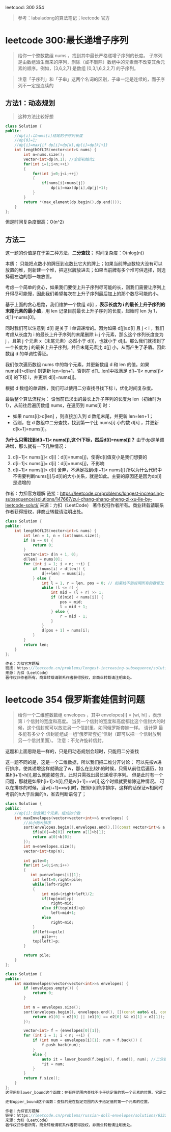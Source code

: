 leetcood: 300 354
>参考：labuladong的算法笔记；leetcode 官方

# leetcode 300:最长递增子序列

>给你一个整数数组 nums ，找到其中最长严格递增子序列的长度。
子序列 是由数组派生而来的序列，删除（或不删除）数组中的元素而不改变其余元素的顺序。例如，[3,6,2,7] 是数组 [0,3,1,6,2,2,7] 的子序列。

>注意「子序列」和「子串」这两个名词的区别，子串一定是连续的，而子序列不一定是连续的

## 方法1：动态规划
>这种方法比较好想
```cpp
class Solution {
public:
    //dp[i]:以nums[i]结尾的子序列长度
    //dp[0]=1;
    //dp[i]=max{if dp[i]>dp[k],dp[i]=dp[k]+1}
    int lengthOfLIS(vector<int>& nums) {
        int n=nums.size();
        vector<int>dp(n,1); //全部初始化1
        for(int i=1;i<n;++i)
        {
            for(int j=0;j<i;++j)
            {
                if(nums[i]>nums[j])
                    dp[i]=max(dp[i],dp[j]+1);
            }
        }
        return *(max_element(dp.begin(),dp.end()));
    }
};
```
但是时间复杂度很高：O(n^2)

## 方法二
这一题的价值是在于第二种方法，**二分查找**；
时间复杂度：O(nlog(n))

本质：
  只能把点数小的牌压到点数比它大的牌上；如果当前牌点数较大没有可以放置的堆，则新建一个堆，把这张牌放进去；如果当前牌有多个堆可供选择，则选择最左边的那一堆放置。

考虑一个简单的贪心，如果我们要使上升子序列尽可能的长，则我们需要让序列上升得尽可能慢，因此我们希望每次在上升子序列最后加上的那个数尽可能的小。

基于上面的贪心思路，我们维护一个数组 d[i] ，**表示长度为 i 的最长上升子序列的末尾元素的最小值**，用 len 记录目前最长上升子序列的长度，起始时 len 为 1，d[1]=nums[0]。

同时我们可以注意到 d[i] 是关于 i 单调递增的。因为如果 d[j]≥d[i] 且 j < i ，我们考虑从长度为 i 的最长上升子序列的末尾删除 i−j 个元素，那么这个序列长度变为 j ，且第 j 个元素 x（末尾元素）必然小于 d[i]，也就小于 d[j]。那么我们就找到了一个长度为 j 的最长上升子序列，并且末尾元素比 d[j] 小，从而产生了矛盾。因此数组 d 的单调性得证。

我们依次遍历数组 nums 中的每个元素，并更新数组 d 和 len 的值。如果 nums[i]>d[len] 则更新 len=len+1，否则在 d[1…len]中找满足 d[i−1]< nums[j]< d[i] 的下标 i，并更新 d[i]=nums[j]。

根据 d 数组的单调性，我们可以使用二分查找寻找下标 i，优化时间复杂度。

最后整个算法流程为：
  设当前已求出的最长上升子序列的长度为 len（初始时为 1），从前往后遍历数组 nums，在遍历到 nums[i] 时：
  + 如果 nums[i]>d[len] ，则直接加入到 d 数组末尾，并更新 len=len+1；
  + 否则，在 d 数组中二分查找，找到第一个比 nums[i] 小的数 d[k] ，并更新 d[k+1]=nums[i]。

**为什么只需找到d[i−1]< nums[j],这个i下标，然后d[i]=nums[j]？**
  由于dp是单调递增，那么就有一下几种情况：
  1. d[i−1]< nums[j]< d[i]：d[i]=nums[j]，使得d[i]值变小是我们想要的
  2. d[i−1]< nums[j]= d[i]：d[i]=nums[j]，不影响
  3. d[i−1]< nums[j]> d[i] 舍弃，不满足找到d[i−1]< nums[j]
  所以为什么代码中不需要判断nums[j]与d[i]的大小关系，就是如此。主要的原因还是因为dp[i]是递增的

作者：力扣官方题解
链接：https://leetcode.cn/problems/longest-increasing-subsequence/solutions/147667/zui-chang-shang-sheng-zi-xu-lie-by-leetcode-soluti/
来源：力扣（LeetCode）
著作权归作者所有。商业转载请联系作者获得授权，非商业转载请注明出处。

```cpp
class Solution {
public:
    int lengthOfLIS(vector<int>& nums) {
        int len = 1, n = (int)nums.size();
        if (n == 0) {
            return 0;
        }
        vector<int> d(n + 1, 0);
        d[len] = nums[0];
        for (int i = 1; i < n; ++i) {
            if (nums[i] > d[len]) {
                d[++len] = nums[i];
            } else {
                int l = 1, r = len, pos = 0; // 如果找不到说明所有的数都比 nums[i] 大，此时要更新 d[1]，所以这里将 pos 设为 0
                while (l <= r) {
                    int mid = (l + r) >> 1;
                    if (d[mid] < nums[i]) {
                        pos = mid;
                        l = mid + 1;
                    } else {
                        r = mid - 1;
                    }
                }
                d[pos + 1] = nums[i];
            }
        }
        return len;
    }
};

作者：力扣官方题解
链接：https://leetcode.cn/problems/longest-increasing-subsequence/solutions/147667/zui-chang-shang-sheng-zi-xu-lie-by-leetcode-soluti/
来源：力扣（LeetCode）
著作权归作者所有。商业转载请联系作者获得授权，非商业转载请注明出处。
```

# leetcode 354 俄罗斯套娃信封问题
>给你一个二维整数数组 envelopes ，其中 envelopes[i] = [wi, hi] ，表示第 i 个信封的宽度和高度。
当另一个信封的宽度和高度都比这个信封大的时候，这个信封就可以放进另一个信封里，如同俄罗斯套娃一样。
请计算 最多能有多少个 信封能组成一组“俄罗斯套娃”信封（即可以把一个信封放到另一个信封里面）。
注意：不允许旋转信封。


这题和上面思路是一样的，只是用动态规划会超时，只能用二分查找

这一题不同的是，这是一个二维数据，所以我们把二维分开讨论；
可以先按w进行排序，使其递增这样就确定了w，那么在比较h的时候，只需从前往后遍历，如果h[i+1]>h[i],那么就能被包含。此时只需找出最长递增子序列。
但是此时有一个问题，那就是如果h[i+1]>h[i],但是w[i+1]==w[i];这个时候就要排除这种情况。
可以在排序的时候，当w[i+1]==w[i]时，按照h[i]降序排序，这样的话保证w相同时考前的h大于后面的h，省去判断语句了；


```cpp
class Solution {
public:
    //dp[i]:包含第i个元素，组成的个数
    int maxEnvelopes(vector<vector<int>>& envelopes) {
        //从小到大排序
        sort(envelopes.begin(),envelopes.end(),[](const vector<int>& a,const vector<int>& b){
            if(a[0]==b[0]) return a[1]>b[1];
            return a[0]<b[0];
        });
        int n=envelopes.size();
        vector<int>top(n);
        
        int pile=0;
        for(int i=0;i<n;i++)
        {
           int p=envelopes[i][1];
            int left=0,right=pile;
            while(left<right)
            {
                int mid=(right+left)/2;
                if(top[mid]>p)
                    right=mid;
                else if(top[mid]<p)
                    left=mid+1;
                else
                    right=mid;
            }
            if(left==pile)
                pile++;
            top[left]=p;
        }

        return pile;
    }
};
```

```cpp
class Solution {
public:
    int maxEnvelopes(vector<vector<int>>& envelopes) {
        if (envelopes.empty()) {
            return 0;
        }
        
        int n = envelopes.size();
        sort(envelopes.begin(), envelopes.end(), [](const auto& e1, const auto& e2) {
            return e1[0] < e2[0] || (e1[0] == e2[0] && e1[1] > e2[1]);
        });

        vector<int> f = {envelopes[0][1]};
        for (int i = 1; i < n; ++i) {
            if (int num = envelopes[i][1]; num > f.back()) {
                f.push_back(num);
            }
            else {
                auto it = lower_bound(f.begin(), f.end(), num); //二分查找，不小于num的迭代器
                *it = num;
            }
        }
        return f.size();
    }
};
这里用到lower_bound这个函数：在有序范围内查找不小于给定值的第一个元素的位置。它是二分查找的一种实现，时间复杂度为 O(log n)

还有upper_bound这个函数：查找的是在指定范围内大于给定值的第一个元素的位置。

作者：力扣官方题解
链接：https://leetcode.cn/problems/russian-doll-envelopes/solutions/633231/e-luo-si-tao-wa-xin-feng-wen-ti-by-leetc-wj68/
来源：力扣（LeetCode）
著作权归作者所有。商业转载请联系作者获得授权，非商业转载请注明出处。
```







